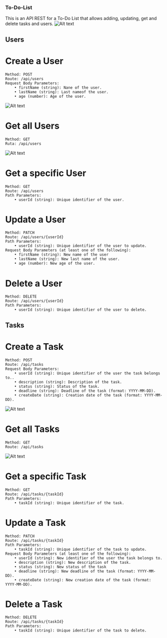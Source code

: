 ### To-Do-List
This is an API REST for a To-Do List that allows adding, updating, get and delete tasks and users.
                        ![Alt text](img/image-4.png)
      
## Users
# Create a User
    Method: POST
    Route: /api/users
    Request Body Parameters:
        • firstName (string): Nane of the user.
        • lastName (string): Last nameof the user.
        • age (number): Age of the user.
![Alt text](img/image-7.png)
                        

# Get all Users
    Method: GET
    Ruta: /api/users
![Alt text](img/image-8.png)


# Get a specific User
    Method: GET
    Route: /api/users
    Path Parameters:
        • userId (string): Unique identifier of the user.

# Update a User
    Method: PATCH
    Route: /api/users/{userId}
    Path Parameters:
        • userId (string): Unique identifier of the user to update.
    Request Body Parameters (at least one of the following):
        • firstName (string): New name of the user
        • lastName (string): New last name of the user.
        • age (number): New age of the user.

# Delete a User
    Method: DELETE
    Route: /api/users/{userId}
    Path Parameters:
        • userId (string): Unique identifier of the user to delete.

## Tasks
# Create a Task
    Method: POST
    Route: /api/tasks
    Request Body Parameters:
        • userId (string): Unique identifier of the user the task belongs to..
        • description (string): Description of the task.
        • status (string): Status of the task.
        • deadline (string): Deadline of the task (format: YYYY-MM-DD).
        • createDate (string): Creation date of the task (format: YYYY-MM-DD).

![Alt text](img/image-5.png)

# Get all Tasks
    Method: GET
    Route: /api/tasks
![Alt text](img/image-6.png)

# Get a specific Task
    Method: GET
    Route: /api/tasks/{taskId}
    Path Parameters:
        • taskId (string): Unique identifier of the task.

# Update a Task
    Method: PATCH
    Route: /api/tasks/{taskId}
    Path Parameters:
        • taskId (string): Unique identifier of the task to update.
    Request Body Parameters (at least one of the following):
        • userId (string): New identifier of the user the task belongs to.
        • description (string): New description of the task.
        • status (string): New status of the task
        • deadline (string): New deadline of the task (format: YYYY-MM-DD).
        • createDate (string): New creation date of the task (format: YYYY-MM-DD).

# Delete a Task
    Method: DELETE
    Route: /api/tasks/{taskId}
    Path Parameters:
        • taskId (string): Unique identifier of the task to delete.
   